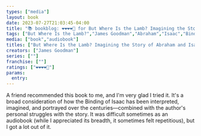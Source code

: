 ```yaml
---
types: ["media"]
layout: book
date: 2023-07-27T21:03:45-04:00
title: "📚 bookblog: ❤️❤️❤️❤️🖤 for But Where Is the Lamb? Imagining the Story of Abraham and Isaac, by James Goodman"
tags: ["But Where Is the Lamb?","James Goodman","Abraham","Isaac","Binding of Isaac"]
media: ["book","audiobook"]
titles: ["But Where Is the Lamb? Imagining the Story of Abraham and Isaac"]
creators: ["James Goodman"]
series: [""]
franchise: [""]
ratings: ["❤️❤️❤️❤️🖤"]
params:
  entry:
---
```

A friend recommended this book to me, and I'm very glad I tried it. It's a broad consideration of how the Binding of Isaac has been interpreted, imagined, and portrayed over the centuries—combined with the author's personal struggles with the story. It was difficult sometimes as an audiobook (while I appreciated its breadth, it sometimes felt repetitious), but I got a lot out of it.
